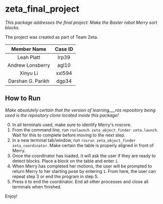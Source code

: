 # zeta_final_project

_This package addresses the final project: Make the Baxter robot Merry sort blocks._

The project was created as part of Team Zeta.

Member Name | Case ID
:---:|:---:
Leah Platt | lrp39
Andrew Lonsberry | agl10
Xinyu Li | xxl594
Darshan G. Parikh | dgp34

## How to Run

_Make absolutely certain that the version of learning___ros repository being used is the repository clone located inside this package!_

0. In all terminals used, make sure to identify Merry's roscore.
1. From the command line, run `roslaunch zeta_object_finder zeta.launch`. Wait for this to complete before moving to the next step.
2. In a new terminal tab/window, run `rosrun zeta_object_finder zeta_coordinator`. Make certain the table is properly aligned in front of Merry.
3. Once the coordinator has loaded, it will ask the user if they are ready to detect blocks. Place a block on the table and enter `1`.
4. When Merry has completed her motions, the user will be prompted to return Merry to her starting pose by entering `1`. From here, the user can repeat step 3 or end the program in step 5.
5. Press `0` to end the coordinator. End all other processes and close all terminals when finished.

Enjoy!
